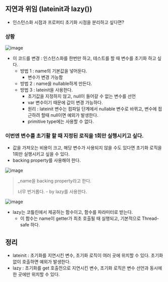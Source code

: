 ## 지연과 위임 (lateinit과 lazy())

+ 인스턴스화 시점과 프로퍼티 초기화 시점을 분리하고 싶다면?

### 상황

![image](https://github.com/HyangKeunChoi/TIL-Today-I-Learned-/assets/49984996/57e083a8-a108-4bf2-b33e-e6ef7aabbfad)

+ 이 코드를 변경 : 인스턴스화를 한번만 하고, 테스트를 할 때 변수를 초기화 하고 싶다.
  - 방법 1 : name의 기본값을 넣어둔다.
    - 변수가 변경 가능함
  - 방법 2 : name을 nullable하게 만든다.
  - 방법 3 : lateinit을 사용한다.
    - 초기값을 지정하지 않고, null이 들어갈 수 없는 변수를 선언
    - var 변수이기 때문에 값이 변경 가능하다.
    - 원리 : lateinit 변수는 컴파일 단계에서 nullable 변수로 바뀌고, 변수에 접근하려 할때 null이면 예외가 발생한다.
    - primitive type에는 사용할 수 없다.
   
### 이번엔 변수를 초기활 할 때 지정된 로직을 1회만 실행시키고 싶다.
+ 값을 가져오는 비용이 크고, 해당 변수가 사용되지 않을 수도 있다면 초기화 로직을 1회만 실행시키고 싶을 수 있다.
+ backing property를 사용해야 한다.

![image](https://github.com/HyangKeunChoi/TIL-Today-I-Learned-/assets/49984996/249d038b-262d-40c6-903f-501d1e44e1fb)

> _name을 backing property라고 한다.
> 
> 너무 번거롭다. - by lazy를 사용한다.

![image](https://github.com/HyangKeunChoi/TIL-Today-I-Learned-/assets/49984996/dbf5aed7-994e-47ff-bff6-c32ac63f03aa)

+ lazy는 코틀린에서 제공하는 함수이고, 함수를 파라미터로 받는다.
  - 이 함수는 name이 getter가 최초 호출될 때 실행되고, 기본적으로 Thread-safe 하다.

## 정리
+ lateinit : 초기화를 지연시킨 변수, 초기화 로직이 여러 곳에 위치할 수 있다. 초기화 없이 호출하면 예외가 발생한다.
+ lazy : 초기화를 get 호출전으로 지연시킨 변수, 초기화 로직은 변수 선언과 동시에 한 곳에만 위치할 수 있다.

